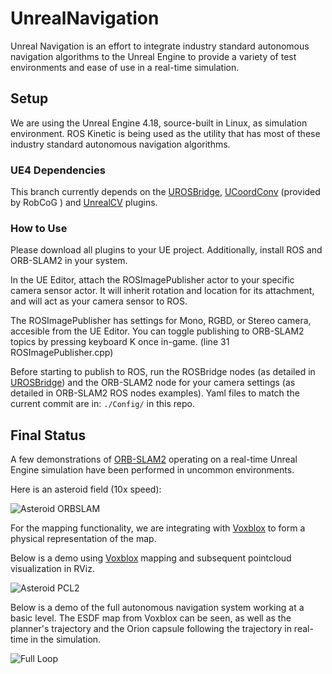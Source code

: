 # UnrealNavigation
Unreal Navigation is an effort to integrate industry standard autonomous navigation algorithms to the Unreal Engine to provide a variety of test environments and ease of use in a real-time simulation. 

## Setup
We are using the Unreal Engine 4.18, source-built in Linux, as simulation environment. ROS Kinetic is being used as the utility that has most of these industry standard autonomous navigation algorithms. 

### UE4 Dependencies
This branch currently depends on the [UROSBridge], [UCoordConv] (provided by RobCoG ) and [UnrealCV] plugins.

### How to Use
Please download all plugins to your UE project. Additionally, install ROS and ORB-SLAM2 in your system.

In the UE Editor, attach the ROSImagePublisher actor to your specific camera sensor actor. It will inherit rotation and location for its attachment, and will act as your camera sensor to ROS. 

The ROSImagePublisher has settings for Mono, RGBD, or Stereo camera, accesible from the UE Editor. You can toggle publishing to ORB-SLAM2 topics by pressing keyboard K once in-game. (line 31 ROSImagePublisher.cpp)

Before starting to publish to ROS, run the ROSBridge nodes (as detailed in [UROSBridge]) and the ORB-SLAM2 node for your camera settings (as detailed in ORB-SLAM2 ROS nodes examples). Yaml files to match the current commit are in: `./Config/` in this repo. 


## Final Status
A few demonstrations of [ORB-SLAM2] operating on a real-time Unreal Engine simulation have been performed in uncommon environments.

Here is an asteroid field (10x speed):

![Asteroid ORBSLAM](https://github.com/maucoen/UnrealNavigation/blob/Navigation/WebContent/asteroidslam.gif "Asteroid field ORB SLAM")

For the mapping functionality, we are integrating with [Voxblox] to form a physical representation of the map.

Below is a demo using [Voxblox] mapping and subsequent pointcloud visualization in RViz.

![Asteroid PCL2](https://github.com/maucoen/UnrealNavigation/blob/Navigation/WebContent/asteroidpcl.gif "Asteroid field PCL2")

Below is a demo of the full autonomous navigation system working at a basic level. The ESDF map from Voxblox can be seen, as well as the planner's trajectory and the Orion capsule following the trajectory in real-time in the simulation. 


![Full Loop ](https://github.com/maucoen/UnrealNavigation/blob/Navigation/WebContent/fullLoop.gif "Full Loop") 
 

[UROSBridge]: https://github.com/robcog-iai/UROSBridge
[UCoordConv]: https://github.com/robcog-iai/UCoordConv
[RobCoG]: https://github.com/robcog-iai
[UnrealCV]: https://github.com/unrealcv/unrealcv
[ORB-SLAM2]: https://github.com/raulmur/ORB_SLAM2
[Voxblox]: https://github.com/ethz-asl/voxblox
